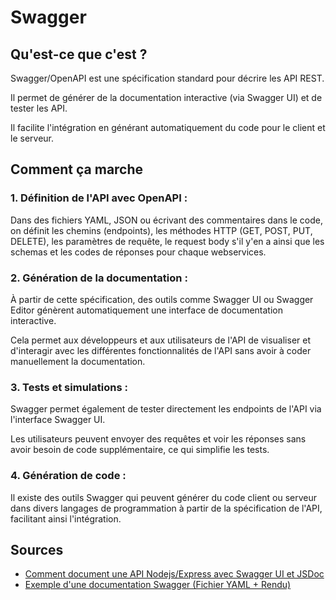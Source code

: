 # Swagger

## Qu'est-ce que c'est ?

Swagger/OpenAPI est une spécification standard pour décrire les API REST.

Il permet de générer de la documentation interactive (via Swagger UI) et de tester les API.

Il facilite l'intégration en générant automatiquement du code pour le client et le serveur.

## Comment ça marche

### 1. Définition de l'API avec OpenAPI :

Dans des fichiers YAML, JSON ou écrivant des commentaires dans le code, on définit les chemins (endpoints), les méthodes HTTP (GET, POST, PUT, DELETE), les paramètres de requête, le request body s'il y'en a ainsi que les schemas et les codes de réponses pour chaque webservices.

### 2. Génération de la documentation :

À partir de cette spécification, des outils comme Swagger UI ou Swagger Editor génèrent automatiquement une interface de documentation interactive.

Cela permet aux développeurs et aux utilisateurs de l'API de visualiser et d'interagir avec les différentes fonctionnalités de l'API sans avoir à coder manuellement la documentation.

### 3. Tests et simulations :

Swagger permet également de tester directement les endpoints de l'API via l'interface Swagger UI.

Les utilisateurs peuvent envoyer des requêtes et voir les réponses sans avoir besoin de code supplémentaire, ce qui simplifie les tests.

### 4. Génération de code :

Il existe des outils Swagger qui peuvent générer du code client ou serveur dans divers langages de programmation à partir de la spécification de l'API, facilitant ainsi l'intégration.

## Sources

- [Comment document une API Nodejs/Express avec Swagger UI et JSDoc](https://dev.to/kabartolo/how-to-document-an-express-api-with-swagger-ui-and-jsdoc-50do)
- [Exemple d'une documentation Swagger (Fichier YAML + Rendu)](https://editor.swagger.io/?_gl=1*x6tbjj*_gcl_aw*R0NMLjE3Mjg1NDY0NDUuQ2p3S0NBanc5cDI0QmhCX0Vpd0E4SUQ1QnJDUmNvTUZSOEZHMndLWTFOXzN6YUdmSHI4blRmZDdFLUFOaUsybV95MnMtNnBjNWZ1X0Zob0NvcmdRQXZEX0J3RQ..*_gcl_dc*R0NMLjE3Mjg1NDY0NDUuQ2p3S0NBanc5cDI0QmhCX0Vpd0E4SUQ1QnJDUmNvTUZSOEZHMndLWTFOXzN6YUdmSHI4blRmZDdFLUFOaUsybV95MnMtNnBjNWZ1X0Zob0NvcmdRQXZEX0J3RQ..*_gcl_au*MTY3OTQ0NDU4MS4xNzI4NTQ2NDMz)
